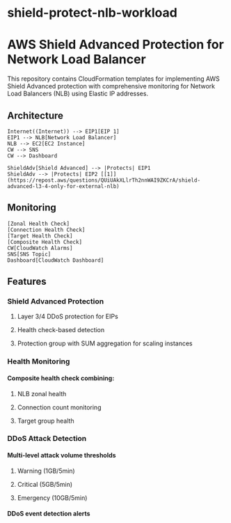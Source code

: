 # shield-protect-nlb-workload


# AWS Shield Advanced Protection for Network Load Balancer

This repository contains CloudFormation templates for implementing AWS Shield Advanced protection with comprehensive monitoring for Network Load Balancers (NLB) using Elastic IP addresses.

## Architecture

    Internet((Internet)) --> EIP1[EIP 1]
    EIP1 --> NLB[Network Load Balancer]
    NLB --> EC2[EC2 Instance]
    CW --> SNS
    CW --> Dashboard
    
    ShieldAdv[Shield Advanced] --> |Protects| EIP1
    ShieldAdv --> |Protects| EIP2 [[1]](https://repost.aws/questions/QUiUAkXLlrTh2nnWAI9ZKCrA/shield-advanced-l3-4-only-for-external-nlb)
    
## Monitoring
    [Zonal Health Check]
    [Connection Health Check]
    [Target Health Check]
    [Composite Health Check]
    CW[CloudWatch Alarms]
    SNS[SNS Topic]
    Dashboard[CloudWatch Dashboard]


## Features
### Shield Advanced Protection

1. Layer 3/4 DDoS protection for EIPs

2. Health check-based detection

3. Protection group with SUM aggregation for scaling instances

### Health Monitoring

#### Composite health check combining:

1. NLB zonal health

2. Connection count monitoring

3. Target group health

### DDoS Attack Detection

#### Multi-level attack volume thresholds

1. Warning (1GB/5min)

2. Critical (5GB/5min)

3. Emergency (10GB/5min)

#### DDoS event detection alerts

